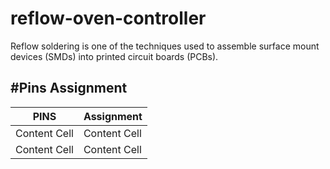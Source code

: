 # reflow-oven-controller
Reflow  soldering  is  one  of  the  techniques  used  to  assemble  surface  mount  devices  (SMDs)  into  printed circuit boards (PCBs).

#Pins Assignment
-------------------

| PINS          |   Assignment  |
| ------------- | ------------- |
| Content Cell  | Content Cell  |
| Content Cell  | Content Cell  |
